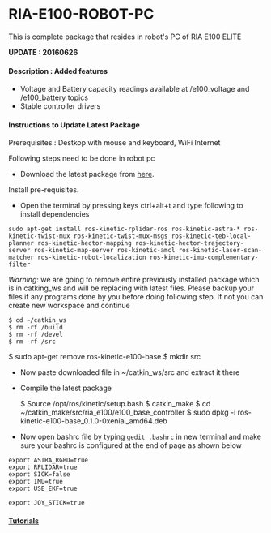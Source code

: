# RIA-E100-ROBOT-PC
This is complete package that resides in robot's PC of RIA E100 ELITE

**UPDATE : 20160626**
#### Description : Added features 
- Voltage and Battery capacity readings available at /e100_voltage and /e100_battery topics
- Stable controller drivers

#### Instructions to Update Latest Package
Prerequisites : Destkop with mouse and keyboard, WiFi Internet

Following steps need to be done in robot pc
- Download the latest package from [here](https://github.com/gaitech-robotics/RIA-E100-ROBOT-PC/archive/master.zip).

Install pre-requisites.

- Open the terminal by pressing keys ctrl+alt+t and type following to install dependencies  
```
sudo apt-get install ros-kinetic-rplidar-ros ros-kinetic-astra-* ros-kinetic-twist-mux ros-kinetic-twist-mux-msgs ros-kinetic-teb-local-planner ros-kinetic-hector-mapping ros-kinetic-hector-trajectory-server ros-kinetic-map-server ros-kinetic-amcl ros-kinetic-laser-scan-matcher ros-kinetic-robot-localization ros-kinetic-imu-complementary-filter
```

*Warning*: we are going to remove entire previously installed package which is in catking_ws and will be replacing with latest files. Please backup your files if any programs done by you before doing following step. If not you can create new workspace and continue 

	$ cd ~/catkin_ws
	$ rm -rf /build
	$ rm -rf /devel
	$ rm -rf /src
  $ sudo apt-get remove ros-kinetic-e100-base
	$ mkdir src

- Now paste downloaded file in ~/catkin_ws/src and extract it there

- Compile the latest package

	$ Source  /opt/ros/kinetic/setup.bash
	$ catkin_make
  $ cd ~/catkin_make/src/ria_e100/e100_base_controller
  $ sudo dpkg -i ros-kinetic-e100-base_0.1.0-0xenial_amd64.deb

- Now open bashrc file by typing `gedit .bashrc` in new terminal and make sure your bashrc is configured at the end of page as shown below

```
export ASTRA_RGBD=true
export RPLIDAR=true
export SICK=false
export IMU=true
export USE_EKF=true

export JOY_STICK=true
```
#### [Tutorials](https://edu.gaitech.hk/ria_e100/demo-apps.html#demo-applications) 
